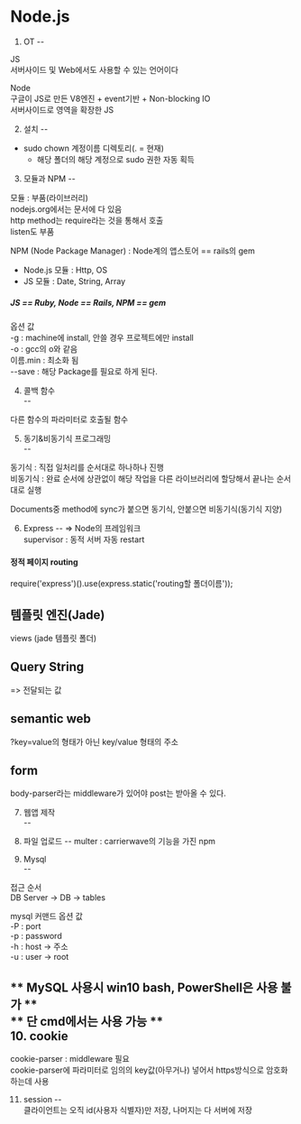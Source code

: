 Node.js
=======

1. OT
--

JS  
서버사이드 및 Web에서도 사용할 수 있는 언어이다

Node  
구글이 JS로 만든 V8엔진 + event기반 + Non-blocking IO  
서버사이드로 영역을 확장한 JS



2. 설치
--

* sudo chown 계정이름 디렉토리(. = 현재)  
  * 해당 폴더의 해당 계정으로 sudo 권한 자동 획득  



3. 모듈과 NPM
--

모듈 : 부품(라이브러리)    
nodejs.org에서는 문서에 다 있음  
http method는 require라는 것을 통해서 호출  
listen도 부품

NPM (Node Package Manager) : Node계의 앱스토어 == rails의 gem

* Node.js 모듈 : Http, OS
* JS 모듈 : Date, String, Array

##### JS == Ruby, Node == Rails, NPM == gem   

옵션 값  
  -g : machine에 install, 안쓸 경우 프로젝트에만 install  
  -o : gcc의 o와 같음    
  이름.min : 최소화 됨   
  --save : 해당 Package를 필요로 하게 된다.



4. 콜백 함수  
--  

다른 함수의 파라미터로 호출될 함수   



5. 동기&비동기식 프로그래밍   
--

동기식 : 직접 일처리를 순서대로 하나하나 진행  
비동기식 : 완료 순서에 상관없이 해당 작업을 다른 라이브러리에 할당해서 끝나는 순서대로 실행  

Documents중 method에 sync가 붙으면 동기식, 안붙으면 비동기식(동기식 지양)  



6. Express
--
=> Node의 프레임워크   
supervisor : 동적 서버 자동 restart   

#### 정적 페이지 routing    
require('express')().use(express.static('routing할 폴더이름'));    

## 템플릿 엔진(Jade)   
views (jade 템플릿 폴더)    

## Query String   
=> 전달되는 값

## semantic web
?key=value의 형태가 아닌 key/value 형태의 주소

## form
body-parser라는 middleware가 있어야 post는 받아올 수 있다.



7. 웹앱 제작  
--  


8. 파일 업로드
--
multer : carrierwave의 기능을 가진 npm  

9. Mysql  
--  

접근 순서   
DB Server → DB → tables

mysql 커맨드 옵션 값    
-P : port   
-p : password   
-h : host → 주소  
-u : user → root  

** MySQL 사용시 win10 bash, PowerShell은 사용 불가 **   
** 단 cmd에서는 사용 가능 **  
10. cookie  
--  

cookie-parser : middleware 필요   
cookie-parser에 파라미터로 임의의 key값(아무거나) 넣어서 https방식으로 암호화하는데 사용   

11. session
--    
클라이언트는 오직 id(사용자 식별자)만 저장, 나머지는 다 서버에 저장   
